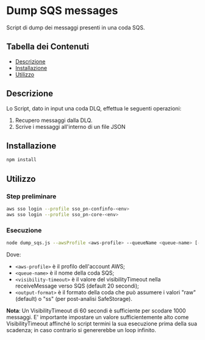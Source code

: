 # Dump SQS messages

Script di dump dei messaggi presenti in una coda SQS.

## Tabella dei Contenuti

- [Descrizione](#descrizione)
- [Installazione](#installazione)
- [Utilizzo](#utilizzo)

## Descrizione

Lo Script, dato in input una coda DLQ, effettua le seguenti operazioni:
1) Recupero messaggi dalla DLQ.
2) Scrive i messaggi all'interno di un file JSON

## Installazione

```bash
npm install
```

## Utilizzo
### Step preliminare

```bash
aws sso login --profile sso_pn-confinfo-<env>
aws sso login --profile sso_pn-core-<env>
```

### Esecuzione
```bash
node dump_sqs.js --awsProfile <aws-profile> --queueName <queue-name> [--format <output-format>] [--visibilityTimeout <visibility-timeout>]
```
Dove:
- `<aws-profile>` è il profilo dell'account AWS;
- `<queue-name>` è il nome della coda SQS;
- `<visibility-timeout>` è il valore del visibilityTimeout nella receiveMessage verso SQS (default 20 secondi);
- `<output-format>` è il formato della coda che può assumere i valori "raw" (default) o "ss" (per post-analisi SafeStorage).

**Nota**:
Un VisibilityTimeout di 60 secondi è sufficiente per scodare 1000 messaggi. E' importante impostare un valore sufficientemente alto come VisibilityTimeout affinché lo script termini la sua esecuzione prima della sua scadenza; in caso contrario si genererebbe un loop infinito.